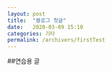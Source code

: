 ```yaml
---
layout: post
title:  "블로그 첫글"
date:   2020-03-09 15:10
categories: 기타
permalink: /archivers/firstTest
---
```


##연습용 글